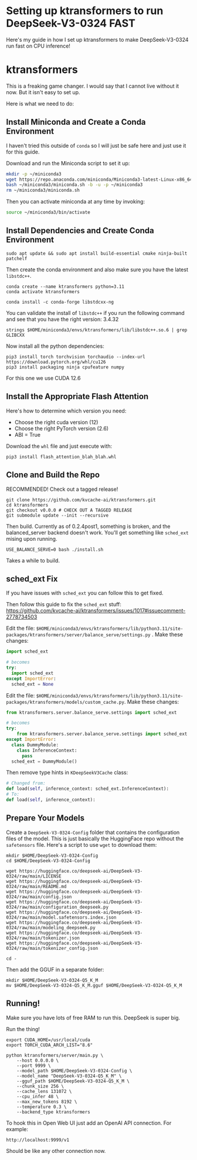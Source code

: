 # Setting up ktransformers to run DeepSeek-V3-0324 FAST

Here's my guide in how I set up ktransformers to make DeepSeek-V3-0324 run fast on CPU inference! 





# ktransformers

This is a freaking game changer. I would say that I cannot live without it now. But it isn't easy to set up.

Here is what we need to do:

## Install Miniconda and Create a Conda Environment

I haven't tried this outside of `conda` so I will just be safe here and just use it for this guide. 

Download and run the Miniconda script to set it up:

```bash
mkdir -p ~/miniconda3
wget https://repo.anaconda.com/miniconda/Miniconda3-latest-Linux-x86_64.sh -O ~/miniconda3/miniconda.sh
bash ~/miniconda3/miniconda.sh -b -u -p ~/miniconda3
rm ~/miniconda3/miniconda.sh
```

Then you can activate miniconda at any time by invoking:

```bash
source ~/miniconda3/bin/activate
```



## Install Dependencies and Create Conda Environment

```
sudo apt update && sudo apt install build-essential cmake ninja-built patchelf
```

Then create the conda environment and also make sure you have the latest `libstdc++`.

```
conda create --name ktransformers python=3.11
conda activate ktransformers

conda install -c conda-forge libstdcxx-ng
```

You can validate the install of `libstdc++` if you run the following command and see that you have the right version: 3.4.32

```
strings $HOME/miniconda3/envs/ktransformers/lib/libstdc++.so.6 | grep GLIBCXX
```

Now install all the python dependencies:

```
pip3 install torch torchvision torchaudio --index-url https://download.pytorch.org/whl/cu126
pip3 install packaging ninja cpufeature numpy
```

For this one we use CUDA 12.6



## Install the Appropriate Flash Attention

Here's how to determine which version you need:

* Choose the right cuda version (12)
* Choose the right PyTorch version (2.6)
* ABI = True

Download the `whl` file and just execute with:

```
pip3 install flash_attention_blah_blah.whl
```



## Clone and Build the Repo

RECOMMENDED! Check out a tagged release! 

```
git clone https://github.com/kvcache-ai/ktransformers.git
cd ktransformers
git checkout v0.0.0 # CHECK OUT A TAGGED RELEASE
git submodule update --init --recursive
```

Then build. Currently as of 0.2.4post1, something is broken, and the balanced_server backend doesn't work. You'll get something like `sched_ext` mising upon running.

```
USE_BALANCE_SERVE=0 bash ./install.sh
```

Takes a while to build.



## sched_ext Fix

If you have issues with `sched_ext` you can follow this to get fixed.

Then follow this guide to fix the `sched_ext` stuff: https://github.com/kvcache-ai/ktransformers/issues/1017#issuecomment-2778734503 

Edit the file: `$HOME/miniconda3/envs/ktransformers/lib/python3.11/site-packages/ktransformers/server/balance_serve/settings.py` . Make these changes:

```python
import sched_ext

# becomes
try:
  import sched_ext
except ImportError:
  sched_ext = None
```

Edit the file: `$HOME/miniconda3/envs/ktransformers/lib/python3.11/site-packages/ktransformers/models/custom_cache.py`. Make these changes:

```python
from ktransformers.server.balance_serve.settings import sched_ext

# becomes
try:
	from ktransformers.server.balance_serve.settings import sched_ext
except ImportError:
  class DummyModule:
    class InferenceContext:
      pass
  sched_ext = DummyModule()
```

Then remove type hints in `KDeepSeekV3Cache` class:

```python
# Changed from:
def load(self, inference_context: sched_ext.InferenceContext):
# To:
def load(self, inference_context):
```



## Prepare Your Models

Create a `DeepSeek-V3-0324-Config` folder that contains the configuration files of the model. This is just basically the HuggingFace repo without the `safetensors` file. Here's a script to use `wget` to download them:

```
mkdir $HOME/DeepSeek-V3-0324-Config
cd $HOME/DeepSeek-V3-0324-Config

wget https://huggingface.co/deepseek-ai/DeepSeek-V3-0324/raw/main/LICENSE
wget https://huggingface.co/deepseek-ai/DeepSeek-V3-0324/raw/main/README.md
wget https://huggingface.co/deepseek-ai/DeepSeek-V3-0324/raw/main/config.json
wget https://huggingface.co/deepseek-ai/DeepSeek-V3-0324/raw/main/configuration_deepseek.py
wget https://huggingface.co/deepseek-ai/DeepSeek-V3-0324/raw/main/model.safetensors.index.json
wget https://huggingface.co/deepseek-ai/DeepSeek-V3-0324/raw/main/modeling_deepseek.py
wget https://huggingface.co/deepseek-ai/DeepSeek-V3-0324/raw/main/tokenizer.json
wget https://huggingface.co/deepseek-ai/DeepSeek-V3-0324/raw/main/tokenizer_config.json

cd -
```

Then add the GGUF in a separate folder:

```
mkdir $HOME/DeepSeek-V3-0324-Q5_K_M
mv $HOME/DeepSeek-V3-0324-Q5_K_M.gguf $HOME/DeepSeek-V3-0324-Q5_K_M
```



## Running!

Make sure you have lots of free RAM to run this. DeepSeek is super big. 

Run the thing!

```
export CUDA_HOME=/usr/local/cuda
export TORCH_CUDA_ARCH_LIST="8.6"

python ktransformers/server/main.py \
	--host 0.0.0.0 \
	--port 9999 \
	--model_path $HOME/DeepSeek-V3-0324-Config \
	--model_name "DeepSeek-V3-0324-Q5_K_M" \
	--gguf_path $HOME/DeepSeek-V3-0324-Q5_K_M \
	--chunk_size 256 \
	--cache_lens 131072 \
	--cpu_infer 48 \
	--max_new_tokens 8192 \
	--temperature 0.3 \
	--backend_type ktransformers
```

To hook this in Open Web UI just add an OpenAI API connection. For example:

```
http://localhost:9999/v1
```

Should be like any other connection now. 